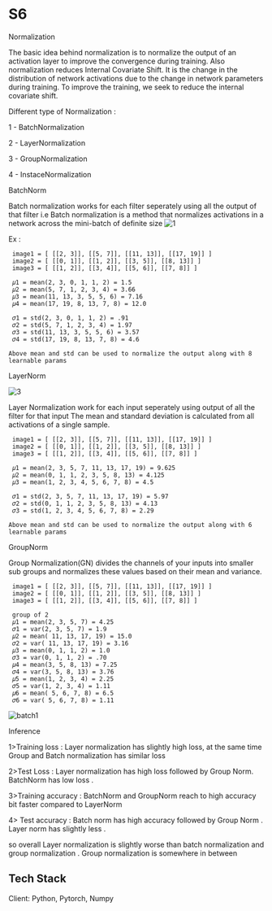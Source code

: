 # S6

Normalization

The basic idea behind normalization is to normalize the output of an activation layer to improve the convergence during training.
Also normalization reduces Internal Covariate Shift. It is the change in the distribution of network activations due to the change in network parameters during training. To improve the training, we seek to reduce the internal covariate shift.

Different type of Normalization :

 1 - BatchNormalization
 
 2 - LayerNormalization
 
 3 - GroupNormalization
 
 4 - InstaceNormalization


BatchNorm 

Batch normalization works for each filter seperately using all the output of that filter 
i.e Batch normalization is a method that normalizes activations in a network across the mini-batch of definite size
![1](https://user-images.githubusercontent.com/70502759/139624272-8ecc8dbf-dec7-4769-9658-c8defec4f760.png)

Ex :  

     image1 = [ [[2, 3]], [[5, 7]], [[11, 13]], [[17, 19]] ]
     image2 = [ [[0, 1]], [[1, 2]], [[3, 5]], [[8, 13]] ]
     image3 = [ [[1, 2]], [[3, 4]], [[5, 6]], [[7, 8]] ]

     𝜇1 = mean(2, 3, 0, 1, 1, 2) = 1.5
     𝜇2 = mean(5, 7, 1, 2, 3, 4) = 3.66
     𝜇3 = mean(11, 13, 3, 5, 5, 6) = 7.16
     𝜇4 = mean(17, 19, 8, 13, 7, 8) = 12.0

     𝜎1 = std(2, 3, 0, 1, 1, 2) = .91
     𝜎2 = std(5, 7, 1, 2, 3, 4) = 1.97
     𝜎3 = std(11, 13, 3, 5, 5, 6) = 3.57
     𝜎4 = std(17, 19, 8, 13, 7, 8) = 4.6

    Above mean and std can be used to normalize the output along with 8 learnable params 


LayerNorm



![3](https://user-images.githubusercontent.com/70502759/139624298-69fe4231-843c-4e9c-9d34-7da88dcf3770.png)

Layer Normalization work for each input seperately using output of all the filter for that input
The mean and standard deviation is calculated from all activations of a single sample.

     image1 = [ [[2, 3]], [[5, 7]], [[11, 13]], [[17, 19]] ]
     image2 = [ [[0, 1]], [[1, 2]], [[3, 5]], [[8, 13]] ]
     image3 = [ [[1, 2]], [[3, 4]], [[5, 6]], [[7, 8]] ]

     𝜇1 = mean(2, 3, 5, 7, 11, 13, 17, 19) = 9.625
     𝜇2 = mean(0, 1, 1, 2, 3, 5, 8, 13) = 4.125
     𝜇3 = mean(1, 2, 3, 4, 5, 6, 7, 8) = 4.5

     𝜎1 = std(2, 3, 5, 7, 11, 13, 17, 19) = 5.97
     𝜎2 = std(0, 1, 1, 2, 3, 5, 8, 13) = 4.13
     𝜎3 = std(1, 2, 3, 4, 5, 6, 7, 8) = 2.29

    Above mean and std can be used to normalize the output along with 6 learnable params 



  GroupNorm


  Group Normalization(GN) divides the channels of your inputs into smaller sub groups and normalizes these values based on their mean and variance. 

     image1 = [ [[2, 3]], [[5, 7]], [[11, 13]], [[17, 19]] ]
     image2 = [ [[0, 1]], [[1, 2]], [[3, 5]], [[8, 13]] ]
     image3 = [ [[1, 2]], [[3, 4]], [[5, 6]], [[7, 8]] ]

     group of 2 
     𝜇1 = mean(2, 3, 5, 7) = 4.25
     𝜎1 = var(2, 3, 5, 7) = 1.9
     𝜇2 = mean( 11, 13, 17, 19) = 15.0
     𝜎2 = var( 11, 13, 17, 19) = 3.16
     𝜇3 = mean(0, 1, 1, 2) = 1.0
     𝜎3 = var(0, 1, 1, 2) = .70
     𝜇4 = mean(3, 5, 8, 13) = 7.25
     𝜎4 = var(3, 5, 8, 13) = 3.76
     𝜇5 = mean(1, 2, 3, 4) = 2.25
     𝜎5 = var(1, 2, 3, 4) = 1.11
     𝜇6 = mean( 5, 6, 7, 8) = 6.5
     𝜎6 = var( 5, 6, 7, 8) = 1.11





![batch1](https://user-images.githubusercontent.com/70502759/139661480-f50e7cdd-b595-4001-9f1e-2ff0b41718e9.png)






Inference 


1>Training loss : Layer normalization has slightly high loss, at the same time Group and Batch normalization has similar loss 

2>Test Loss : Layer normalization has high loss followed by Group Norm. BatchNorm has low loss . 

3>Training accuracy : BatchNorm and GroupNorm reach to high accuracy bit faster compared to LayerNorm 

4> Test accuracy : Batch norm has high accuracy followed by Group Norm . Layer norm has slightly less . 
  
so overall Layer normalization is slightly worse than batch normalization and group normalization .
Group  normalization is somewhere in between 


  

## Tech Stack

Client: Python, Pytorch, Numpy  
